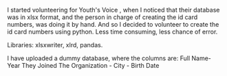 I started volunteering for Youth's Voice , when I noticed that their database was in xlsx format, and the person in charge of creating the id card numbers, was doing it by hand. And so I decided to volunteer to create the id card numbers using python. Less time consuming, less chance of error. 

Libraries: xlsxwriter, xlrd, pandas.

I have uploaded a dummy database, where the columns are: Full Name- Year They Joined The Organization - City - Birth Date
